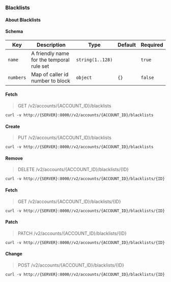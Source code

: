 ### Blacklists

#### About Blacklists

#### Schema

Key | Description | Type | Default | Required
--- | ----------- | ---- | ------- | --------
`name` | A friendly name for the temporal rule set | `string(1..128)` |   | `true`
`numbers` | Map of caller id number to block | `object` | `{}` | `false`


#### Fetch

> GET /v2/accounts/{ACCOUNT_ID}/blacklists

```curl
curl -v http://{SERVER}:8000//v2/accounts/{ACCOUNT_ID}/blacklists
```

#### Create

> PUT /v2/accounts/{ACCOUNT_ID}/blacklists

```curl
curl -v http://{SERVER}:8000//v2/accounts/{ACCOUNT_ID}/blacklists
```

#### Remove

> DELETE /v2/accounts/{ACCOUNT_ID}/blacklists/{ID}

```curl
curl -v http://{SERVER}:8000//v2/accounts/{ACCOUNT_ID}/blacklists/{ID}
```

#### Fetch

> GET /v2/accounts/{ACCOUNT_ID}/blacklists/{ID}

```curl
curl -v http://{SERVER}:8000//v2/accounts/{ACCOUNT_ID}/blacklists/{ID}
```

#### Patch

> PATCH /v2/accounts/{ACCOUNT_ID}/blacklists/{ID}

```curl
curl -v http://{SERVER}:8000//v2/accounts/{ACCOUNT_ID}/blacklists/{ID}
```

#### Change

> POST /v2/accounts/{ACCOUNT_ID}/blacklists/{ID}

```curl
curl -v http://{SERVER}:8000//v2/accounts/{ACCOUNT_ID}/blacklists/{ID}
```


